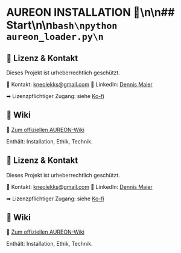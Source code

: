 # AUREON INSTALLATION 🔮\n\n## Start\n\n```bash\npython aureon_loader.py\n```

## 🔐 Lizenz & Kontakt

Dieses Projekt ist urheberrechtlich geschützt.

📧 Kontakt: [kneolekks@gmail.com](mailto:kneolekks@gmail.com)
🔗 LinkedIn: [Dennis Maier](https://www.linkedin.com/in/dennis-m-b6a6a6325)

➡ Lizenzpflichtiger Zugang: siehe [Ko-fi](https://ko-fi.com/aureon)

## 📖 Wiki

📘 [Zum offiziellen AUREON-Wiki](https://github.com/Kneo1984/aureon_ai_guard/wiki)

Enthält: Installation, Ethik, Technik.

## 🔐 Lizenz & Kontakt

Dieses Projekt ist urheberrechtlich geschützt.

📧 Kontakt: [kneolekks@gmail.com](mailto:kneolekks@gmail.com)
🔗 LinkedIn: [Dennis Maier](https://www.linkedin.com/in/dennis-m-b6a6a6325)

➡ Lizenzpflichtiger Zugang: siehe [Ko-fi](https://ko-fi.com/aureon)

## 📖 Wiki

📘 [Zum offiziellen AUREON-Wiki](https://github.com/Kneo1984/aureon_ai_guard/wiki)

Enthält: Installation, Ethik, Technik.
